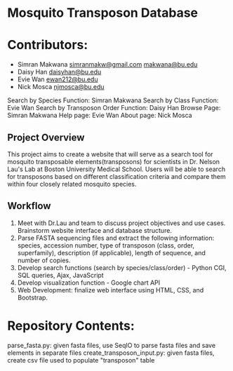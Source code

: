 # Mosquito Transposon Database
# Contributors:
- Simran Makwana simranmakw@gmail.com makwana@bu.edu
- Daisy Han daisyhan@bu.edu
- Evie Wan ewan212@bu.edu
- Nick Mosca njmosca@bu.edu

Search by Species Function: Simran Makwana
Search by Class Function: Evie Wan 
Search by Transposon Order Function: Daisy Han
Browse Page: Simran Makwana
Help page: Evie Wan
About page: Nick Mosca

## Project Overview
This project aims to create a website that will serve as a search tool for mosquito transposable elements(transposons) for scientists in Dr. Nelson Lau's Lab at Boston University Medical School. Users will be able to search for transposons based on different classification criteria and compare them within four closely related mosquito species.  

## Workflow 
1) Meet with Dr.Lau and team to discuss project objectives and use cases. Brainstorm website interface and database structure. 
2) Parse FASTA sequencing files and extract the following information: species, accession number, type of transposon (class, order, superfamily), description (if applicable), length of sequence, and number of copies. 
3) Develop search functions (search by species/class/order) - Python CGI, SQL queries, Ajax, JavaScript
4) Develop visualization function - Google chart API
5) Web Development: finalize web interface using HTML, CSS, and Bootstrap. 



# Repository Contents:
parse_fasta.py: given fasta files, use SeqIO to parse fasta files and save elements in separate files
create_transposon_input.py: given fasta files, create csv file used to populate "transposon" table 

